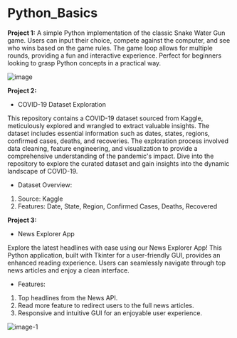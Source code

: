 # Python_Basics


**Project 1:**
A simple Python implementation of the classic Snake Water Gun game. Users can input their choice, compete against the computer, and see who wins based on the game rules. The game loop allows for multiple rounds, providing a fun and interactive experience. Perfect for beginners looking to grasp Python concepts in a practical way.

![image](https://github.com/devarshee-shah05/Python_Projects/assets/91781761/58ccdbe4-baf2-45fd-a762-c24ea64cded2)

**Project 2:**
- COVID-19 Dataset Exploration

This repository contains a COVID-19 dataset sourced from Kaggle, meticulously explored and wrangled to extract valuable insights. The dataset includes essential information such as dates, states, regions, confirmed cases, deaths, and recoveries. The exploration process involved data cleaning, feature engineering, and visualization to provide a comprehensive understanding of the pandemic's impact. Dive into the repository to explore the curated dataset and gain insights into the dynamic landscape of COVID-19.

- Dataset Overview:

1. Source: Kaggle
2. Features: Date, State, Region, Confirmed Cases, Deaths, Recovered

**Project 3:**
- News Explorer App

Explore the latest headlines with ease using our News Explorer App! This Python application, built with Tkinter for a user-friendly GUI, provides an enhanced reading experience. Users can seamlessly navigate through top news articles and enjoy a clean interface.

- Features:

1. Top headlines from the News API.
2. Read more feature to redirect users to the full news articles.
3. Responsive and intuitive GUI for an enjoyable user experience.

![image-1](https://github.com/devarshee-shah05/Python_Projects/assets/91781761/06c74ed4-ea78-450e-aaf0-cdfcb23b47c5)
